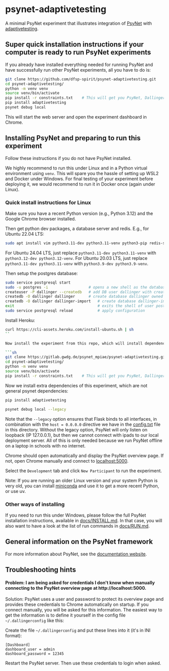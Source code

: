 # psynet-adaptivetesting
A minimal PsyNet experiment that illustrates integration of [PsyNet](https://gitlab.com/PsyNetDev/PsyNet) with [adaptivetesting](https://github.com/condecon/adaptivetesting).


## Super quick installation instructions if your computer is ready to run PsyNet experiments

If you already have installed everything needed for running PsyNet and have successfully run other PsyNet experiments, all you have to do is:

```sh
git clone https://github.com/dfsp-spirit/psynet-adaptivetesting.git
cd psynet-adaptivetesting/
python -m venv venv
source venv/bin/activate
pip install -r constraints.txt    # This will get you PsyNet, Dallinger and their dependencies
pip install adaptivetesting
psynet debug local
```

This will start the web server and open the experiment dashboard in Chrome.


## Installing PsyNet and preparing to run this experiment

Follow these instructions if you do not have PsyNet installed.

We highly recommend to run this under Linux and in a Python virtual environment using `venv`. This will spare you the hassle of setting up WSL2 and Docker under Windows. For final testing of your experiment before deploying it, we would recommend to run it in Docker once (again under Linux).

### Quick install instructions for Linux

Make sure you have a recent Python version (e.g., Python 3.12) and the Google Chrome browser installed.

Then get python dev packages, a database server and redis. E.g., for Ubuntu 22.04 LTS:

```sh
sudo apt install vim python3.11-dev python3.11-venv python3-pip redis-server git libenchant-2-2 postgresql postgresql-contrib libpq-dev unzip curl
```

For Ubuntu 24.04 LTS, just replace `python3.11-dev python3.11-venv` with `python3.12-dev python3.12-venv`.
For Ubuntu 20.03 LTS, just replace `python3.11-dev python3.11-venv` with `python3.9-dev python3.9-venv`.

Then setup the postgres database:

```sh
sudo service postgresql start
sudo -u postgres -i                  # opens a new shell as the database user 'postgres'
createuser -P dallinger --createdb   # add DB user dallinger with createDB permission. When asked for new password, enter 'dallinger' (twice).
createdb -O dallinger dallinger      # create database dallinger owned by user dallinger
createdb -O dallinger dallinger-import   # create database dallinger-import owned by user dallinger
exit                                     # exits the shell of user postgres, so you are back to your user
sudo service postgresql reload           # apply configuration
```

Install Heroku:

```sh
curl https://cli-assets.heroku.com/install-ubuntu.sh | sh
``

Now install the experiment from this repo, which will install dependencies like the PsyNet and Dallinger python packages:

```sh
git clone https://gitlab.gwdg.de/psynet_mpiae/psynet-adaptivetesting.git
cd psynet-adaptivetesting/
python -m venv venv
source venv/bin/activate
pip install -r constraints.txt    # This will get you PsyNet, Dallinger and their dependencies
```

Now we install extra dependencies of this experiment, which are not general psynet dependencies:

```sh
pip install adaptivetesting
```

```sh
psynet debug local --legacy
```

Note that the `--legacy` option ensures that Flask binds to all interfaces, in combination with the `host = 0.0.0.0` directive we have in the [config.txt](./config.txt) file in this directory. Without the legacy option, PsyNet will only listen on loopback (IP 127.0.0.1), but then we cannot connect with ipads to our local deployment server. All of this is only needed because we run PsyNet offline on a laptop in schools with no internet.

Chrome should open automatically and display the PsyNet overview page. If not, open Chrome manually and connect to [localhost:5000](http://localhost:5000).

Select the `Development` tab and click `New Participant` to run the experiment.

Note: If you are running an older Linux version and your system Python is very old, you can install [miniconda](https://www.anaconda.com/docs/getting-started/miniconda/install) and use it to get a more recent Python, or use uv.


### Other ways of installing

If you need to run this under Windows, please follow the full PsyNet installation instructions, available in [docs/INSTALL.md](./docs/INSTALL.md). In that case, you will also want to have a look at the list of run commands in [docs/RUN.md](./docs/RUN.md).

## General information on the PsyNet framework

For more information about PsyNet, see the [documentation website](https://psynetdev.gitlab.io/PsyNet/).


## Troubleshooting hints

#### Problem: I am being asked for credentials I don't know when manually connecting to the PsyNet overview page at http://localhost:5000.

Solution: PsyNet uses a user and password to protect its overview page and provides these credentials to Chrome automatically on startup. If you connect manually, you will be asked for this information. The easiest way to get the information is to define it yourself in the config file `~/.dallingerconfig` like this:

Create the file `~/.dallingerconfig` and put these lines into it (it's in INI format):

```
[Dashboard]
dashboard_user = admin
dashboard_password = 12345
```

Restart the PsyNet server. Then use these credentials to login when asked.


